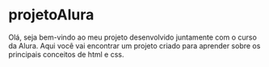 # projetoAlura
Olá, seja bem-vindo ao meu projeto desenvolvido juntamente com o curso da Alura.
Aqui você vai encontrar um projeto criado para aprender sobre os principais conceitos de html e css.